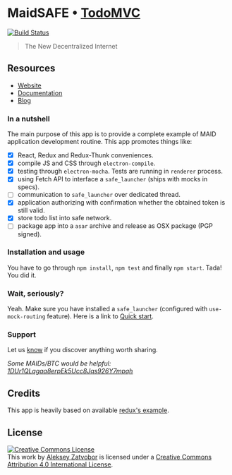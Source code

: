 # MaidSAFE • [TodoMVC](http://todomvc.com)

[![Build Status](https://travis-ci.org/Zatvobor/todomvc.svg?branch=master)](https://travis-ci.org/Zatvobor/todomvc)

> The New Decentralized Internet

## Resources

- [Website](http://maidsafe.net)
- [Documentation](https://maidsafe.readme.io)
- [Blog](http://blog.maidsafe.net)

### In a nutshell

The main purpose of this app is to provide a complete example of MAID application
development routine. This app promotes things like:

- [x] React, Redux and Redux-Thunk conveniences.
- [x] compile JS and CSS through `electron-compile`.
- [x] testing through `electron-mocha`. Tests are running in `renderer` process.
- [x] using Fetch API to interface a `safe_launcher` (ships with mocks in specs).
- [ ] communication to `safe_launcher` over dedicated thread.
- [x] application authorizing with confirmation whether the obtained token is still valid.
- [x] store todo list into safe network.
- [ ] package app into a `asar` archive and release as OSX package (PGP signed).

### Installation and usage

You have to go through `npm install`, `npm test` and finally `npm start`. Tada! You did it.

### Wait, seriously?

Yeah. Make sure you have installed a `safe_launcher` (configured with `use-mock-routing` feature). Here is a link to [Quick start](https://github.com/maidsafe/safe_launcher#quick-start).

### Support

Let us [know](https://github.com/zatvobor/todomvc/issues) if you discover anything worth sharing.

*Some MAIDs/BTC would be helpful: [1DUr1QLqgaa8erpEk5Ucc8Jqs926Y7mpqh](https://blockchain.info/address/1DUr1QLqgaa8erpEk5Ucc8Jqs926Y7mpqh)*

## Credits

This app is heavily based on available [redux's example](https://github.com/reactjs/redux/tree/master/examples/todomvc).

## License

<a rel="license" href="http://creativecommons.org/licenses/by/4.0/deed.en_US"><img alt="Creative Commons License" style="border-width:0" src="http://i.creativecommons.org/l/by/4.0/80x15.png" /></a><br />This <span xmlns:dct="http://purl.org/dc/terms/" href="http://purl.org/dc/dcmitype/InteractiveResource" rel="dct:type">work</span> by <a xmlns:cc="http://creativecommons.org/ns#" href="http://zatvobor.github.io" property="cc:attributionName" rel="cc:attributionURL">Aleksey Zatvobor</a> is licensed under a <a rel="license" href="http://creativecommons.org/licenses/by/4.0/deed.en_US">Creative Commons Attribution 4.0 International License</a>.
